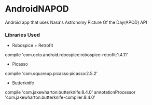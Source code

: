 # AndroidNAPOD
Android app that uses Nasa's Astronomy Picture Of the Day(APOD) API

### Libraries Used ###

- Robospice + Retrofit

compile 'com.octo.android.robospice:robospice-retrofit:1.4.11'

- Picasso

compile 'com.squareup.picasso:picasso:2.5.2'

- Butterknife

compile 'com.jakewharton:butterknife:8.4.0'
annotationProcessor 'com.jakewharton:butterknife-compiler:8.4.0'
